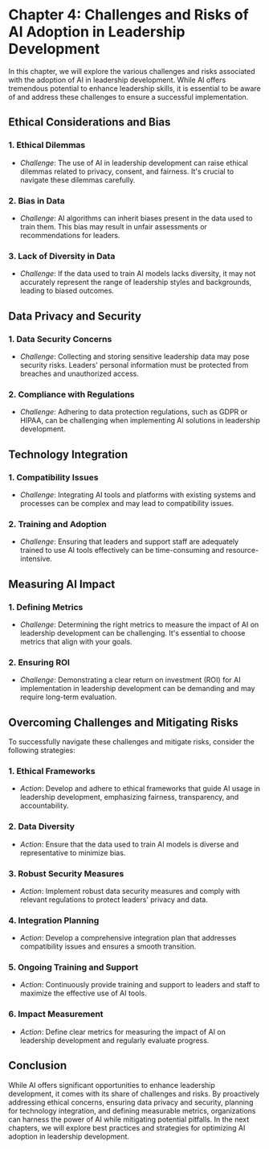 Chapter 4: Challenges and Risks of AI Adoption in Leadership Development
========================================================================

In this chapter, we will explore the various challenges and risks associated with the adoption of AI in leadership development. While AI offers tremendous potential to enhance leadership skills, it is essential to be aware of and address these challenges to ensure a successful implementation.

Ethical Considerations and Bias
-------------------------------

### **1. Ethical Dilemmas**

* *Challenge*: The use of AI in leadership development can raise ethical dilemmas related to privacy, consent, and fairness. It's crucial to navigate these dilemmas carefully.

### **2. Bias in Data**

* *Challenge*: AI algorithms can inherit biases present in the data used to train them. This bias may result in unfair assessments or recommendations for leaders.

### **3. Lack of Diversity in Data**

* *Challenge*: If the data used to train AI models lacks diversity, it may not accurately represent the range of leadership styles and backgrounds, leading to biased outcomes.

Data Privacy and Security
-------------------------

### **1. Data Security Concerns**

* *Challenge*: Collecting and storing sensitive leadership data may pose security risks. Leaders' personal information must be protected from breaches and unauthorized access.

### **2. Compliance with Regulations**

* *Challenge*: Adhering to data protection regulations, such as GDPR or HIPAA, can be challenging when implementing AI solutions in leadership development.

Technology Integration
----------------------

### **1. Compatibility Issues**

* *Challenge*: Integrating AI tools and platforms with existing systems and processes can be complex and may lead to compatibility issues.

### **2. Training and Adoption**

* *Challenge*: Ensuring that leaders and support staff are adequately trained to use AI tools effectively can be time-consuming and resource-intensive.

Measuring AI Impact
-------------------

### **1. Defining Metrics**

* *Challenge*: Determining the right metrics to measure the impact of AI on leadership development can be challenging. It's essential to choose metrics that align with your goals.

### **2. Ensuring ROI**

* *Challenge*: Demonstrating a clear return on investment (ROI) for AI implementation in leadership development can be demanding and may require long-term evaluation.

Overcoming Challenges and Mitigating Risks
------------------------------------------

To successfully navigate these challenges and mitigate risks, consider the following strategies:

### **1. Ethical Frameworks**

* *Action*: Develop and adhere to ethical frameworks that guide AI usage in leadership development, emphasizing fairness, transparency, and accountability.

### **2. Data Diversity**

* *Action*: Ensure that the data used to train AI models is diverse and representative to minimize bias.

### **3. Robust Security Measures**

* *Action*: Implement robust data security measures and comply with relevant regulations to protect leaders' privacy and data.

### **4. Integration Planning**

* *Action*: Develop a comprehensive integration plan that addresses compatibility issues and ensures a smooth transition.

### **5. Ongoing Training and Support**

* *Action*: Continuously provide training and support to leaders and staff to maximize the effective use of AI tools.

### **6. Impact Measurement**

* *Action*: Define clear metrics for measuring the impact of AI on leadership development and regularly evaluate progress.

Conclusion
----------

While AI offers significant opportunities to enhance leadership development, it comes with its share of challenges and risks. By proactively addressing ethical concerns, ensuring data privacy and security, planning for technology integration, and defining measurable metrics, organizations can harness the power of AI while mitigating potential pitfalls. In the next chapters, we will explore best practices and strategies for optimizing AI adoption in leadership development.
